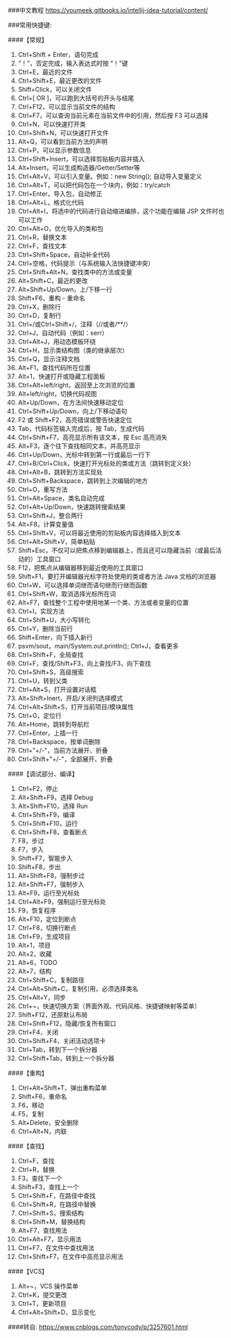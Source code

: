 ###中文教程
https://youmeek.gitbooks.io/intellij-idea-tutorial/content/

###常用快捷键:

####【常规】
1. Ctrl+Shift + Enter，语句完成
2. “！”，否定完成，输入表达式时按 “！”键
3. Ctrl+E，最近的文件
4. Ctrl+Shift+E，最近更改的文件
5. Shift+Click，可以关闭文件
6. Ctrl+[ OR ]，可以跑到大括号的开头与结尾
7. Ctrl+F12，可以显示当前文件的结构
8. Ctrl+F7，可以查询当前元素在当前文件中的引用，然后按 F3 可以选择
9. Ctrl+N，可以快速打开类
10. Ctrl+Shift+N，可以快速打开文件
11. Alt+Q，可以看到当前方法的声明
12. Ctrl+P，可以显示参数信息
13. Ctrl+Shift+Insert，可以选择剪贴板内容并插入
14. Alt+Insert，可以生成构造器/Getter/Setter等
15. Ctrl+Alt+V，可以引入变量。例如：new String();  自动导入变量定义
16. Ctrl+Alt+T，可以把代码包在一个块内，例如：try/catch
17. Ctrl+Enter，导入包，自动修正
18. Ctrl+Alt+L，格式化代码
19. Ctrl+Alt+I，将选中的代码进行自动缩进编排，这个功能在编辑 JSP 文件时也可以工作
20. Ctrl+Alt+O，优化导入的类和包
21. Ctrl+R，替换文本
22. Ctrl+F，查找文本
23. Ctrl+Shift+Space，自动补全代码
24. Ctrl+空格，代码提示（与系统输入法快捷键冲突）
25. Ctrl+Shift+Alt+N，查找类中的方法或变量
26. Alt+Shift+C，最近的更改
27. Alt+Shift+Up/Down，上/下移一行
28. Shift+F6，重构 - 重命名
29. Ctrl+X，删除行
30. Ctrl+D，复制行
31. Ctrl+/或Ctrl+Shift+/，注释（//或者/**/）
32. Ctrl+J，自动代码（例如：serr）
33. Ctrl+Alt+J，用动态模板环绕
34. Ctrl+H，显示类结构图（类的继承层次）
35. Ctrl+Q，显示注释文档
36. Alt+F1，查找代码所在位置
37. Alt+1，快速打开或隐藏工程面板
38. Ctrl+Alt+left/right，返回至上次浏览的位置
39. Alt+left/right，切换代码视图
40. Alt+Up/Down，在方法间快速移动定位
41. Ctrl+Shift+Up/Down，向上/下移动语句
42. F2 或 Shift+F2，高亮错误或警告快速定位
43. Tab，代码标签输入完成后，按 Tab，生成代码
44. Ctrl+Shift+F7，高亮显示所有该文本，按 Esc 高亮消失
45. Alt+F3，逐个往下查找相同文本，并高亮显示
46. Ctrl+Up/Down，光标中转到第一行或最后一行下
47. Ctrl+B/Ctrl+Click，快速打开光标处的类或方法（跳转到定义处）
48. Ctrl+Alt+B，跳转到方法实现处
49. Ctrl+Shift+Backspace，跳转到上次编辑的地方
50. Ctrl+O，重写方法
51. Ctrl+Alt+Space，类名自动完成
52. Ctrl+Alt+Up/Down，快速跳转搜索结果
53. Ctrl+Shift+J，整合两行
54. Alt+F8，计算变量值
55. Ctrl+Shift+V，可以将最近使用的剪贴板内容选择插入到文本
56. Ctrl+Alt+Shift+V，简单粘贴
57. Shift+Esc，不仅可以把焦点移到编辑器上，而且还可以隐藏当前（或最后活动的）工具窗口
58. F12，把焦点从编辑器移到最近使用的工具窗口
59. Shift+F1，要打开编辑器光标字符处使用的类或者方法 Java 文档的浏览器
60. Ctrl+W，可以选择单词继而语句继而行继而函数
61. Ctrl+Shift+W，取消选择光标所在词
62. Alt+F7，查找整个工程中使用地某一个类、方法或者变量的位置
63. Ctrl+I，实现方法
64. Ctrl+Shift+U，大小写转化
65. Ctrl+Y，删除当前行
66. Shift+Enter，向下插入新行
67. psvm/sout，main/System.out.println(); Ctrl+J，查看更多
68. Ctrl+Shift+F，全局查找
69. Ctrl+F，查找/Shift+F3，向上查找/F3，向下查找
70. Ctrl+Shift+S，高级搜索
71. Ctrl+U，转到父类
72. Ctrl+Alt+S，打开设置对话框
73. Alt+Shift+Inert，开启/关闭列选择模式
74. Ctrl+Alt+Shift+S，打开当前项目/模块属性
75. Ctrl+G，定位行
76. Alt+Home，跳转到导航栏
77. Ctrl+Enter，上插一行
78. Ctrl+Backspace，按单词删除
79. Ctrl+"+/-"，当前方法展开、折叠
80. Ctrl+Shift+"+/-"，全部展开、折叠

####【调试部分、编译】
1. Ctrl+F2，停止
2. Alt+Shift+F9，选择 Debug
3. Alt+Shift+F10，选择 Run
4. Ctrl+Shift+F9，编译
5. Ctrl+Shift+F10，运行
6. Ctrl+Shift+F8，查看断点
7. F8，步过
8. F7，步入
9. Shift+F7，智能步入
10. Shift+F8，步出
11. Alt+Shift+F8，强制步过
12. Alt+Shift+F7，强制步入
13. Alt+F9，运行至光标处
14. Ctrl+Alt+F9，强制运行至光标处
15. F9，恢复程序
16. Alt+F10，定位到断点
17. Ctrl+F8，切换行断点
18. Ctrl+F9，生成项目
19. Alt+1，项目
20. Alt+2，收藏
21. Alt+6，TODO
22. Alt+7，结构
23. Ctrl+Shift+C，复制路径
24. Ctrl+Alt+Shift+C，复制引用，必须选择类名
25. Ctrl+Alt+Y，同步
26. Ctrl+~，快速切换方案（界面外观、代码风格、快捷键映射等菜单）
27. Shift+F12，还原默认布局
28. Ctrl+Shift+F12，隐藏/恢复所有窗口
29. Ctrl+F4，关闭
30. Ctrl+Shift+F4，关闭活动选项卡
31. Ctrl+Tab，转到下一个拆分器
32. Ctrl+Shift+Tab，转到上一个拆分器

####【重构】
1. Ctrl+Alt+Shift+T，弹出重构菜单
2. Shift+F6，重命名
3. F6，移动
4. F5，复制
5. Alt+Delete，安全删除
6. Ctrl+Alt+N，内联

####【查找】
1. Ctrl+F，查找
2. Ctrl+R，替换
3. F3，查找下一个
4. Shift+F3，查找上一个
5. Ctrl+Shift+F，在路径中查找
6. Ctrl+Shift+R，在路径中替换
7. Ctrl+Shift+S，搜索结构
8. Ctrl+Shift+M，替换结构
9. Alt+F7，查找用法
10. Ctrl+Alt+F7，显示用法
11. Ctrl+F7，在文件中查找用法
12. Ctrl+Shift+F7，在文件中高亮显示用法

####【VCS】
1. Alt+~，VCS 操作菜单
2. Ctrl+K，提交更改
3. Ctrl+T，更新项目
4. Ctrl+Alt+Shift+D，显示变化

####转自:
https://www.cnblogs.com/tonycody/p/3257601.html

